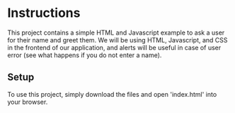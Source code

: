 # Instructions

This project contains a simple HTML and Javascript example to ask a user for their name and greet them. We will be using HTML, Javascript, and CSS in the frontend of our application, and alerts will be useful in case of user error (see what happens if you do not enter a name).

## Setup

To use this project, simply download the files and open 'index.html' into your browser.